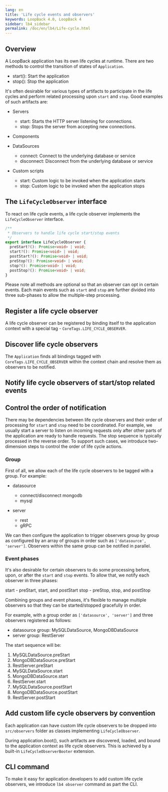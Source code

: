 ```yaml
---
lang: en
title: 'Life cycle events and observers'
keywords: LoopBack 4.0, LoopBack 4
sidebar: lb4_sidebar
permalink: /doc/en/lb4/Life-cycle.html
---
```


## Overview

A LoopBack application has its own life cycles at runtime. There are two methods
to control the transition of states of `Application`.

- start(): Start the application
- stop(): Stop the application

It's often desirable for various types of artifacts to participate in the life
cycles and perform related processing upon `start` and `stop`. Good examples of
such artifacts are:

- Servers

  - start: Starts the HTTP server listening for connections.
  - stop: Stops the server from accepting new connections.

- Components

- DataSources

  - connect: Connect to the underlying database or service
  - disconnect: Disconnect from the underlying database or service

- Custom scripts
  - start: Custom logic to be invoked when the application starts
  - stop: Custom logic to be invoked when the application stops

## The `LifeCycleObserver` interface

To react on life cycle events, a life cycle observer implements the
`LifeCycleObserver` interface.

```ts
/**
 * Observers to handle life cycle start/stop events
 */
export interface LifeCycleObserver {
  preStart?(): Promise<void> | void;
  start?(): Promise<void> | void;
  postStart?(): Promise<void> | void;
  preStop?(): Promise<void> | void;
  stop?(): Promise<void> | void;
  postStop?(): Promise<void> | void;
}
```

Please note all methods are optional so that an observer can opt in certain
events. Each main events such as `start` and `stop` are further divided into
three sub-phases to allow the multiple-step processing.

## Register a life cycle observer

A life cycle observer can be registered by binding itself to the application
context with a special tag - `CoreTags.LIFE_CYCLE_OBSERVER`.

## Discover life cycle observers

The `Application` finds all bindings tagged with `CoreTags.LIFE_CYCLE_OBSERVER`
within the context chain and resolve them as observers to be notified.

## Notify life cycle observers of start/stop related events

## Control the order of notification

There may be dependencies between life cycle observers and their order of
processing for `start` and `stop` need to be coordinated. For example, we
usually start a server to listen on incoming requests only after other parts of
the application are ready to handle requests. The stop sequence is typically
processed in the reverse order. To support such cases, we introduce
two-dimension steps to control the order of life cycle actions.

### Group

First of all, we allow each of the life cycle observers to be tagged with a
group. For example:

- datasource

  - connect/disconnect mongodb
  - mysql

- server
  - rest
  - gRPC

We can then configure the application to trigger observers group by group as
configured by an array of groups in order such as `['datasource', 'server']`.
Observers within the same group can be notified in parallel.

### Event phases

It's also desirable for certain observers to do some processing before, upon, or
after the `start` and `stop` events. To allow that, we notify each observer in
three phases:

start - preStart, start, and postStart stop - preStop, stop, and postStop

Combining groups and event phases, it's flexible to manage multiple observers so
that they can be started/stopped gracefully in order.

For example, with a group order as `['datasource', 'server']` and three
observers registered as follows:

- datasource group: MySQLDataSource, MongoDBDataSource
- server group: RestServer

The start sequence will be:

1. MySQLDataSource.preStart
2. MongoDBDataSource.preStart
3. RestServer.preStart
4. MySQLDataSource.start
5. MongoDBDataSource.start
6. RestServer.start
7. MySQLDataSource.postStart
8. MongoDBDataSource.postStart
9. RestServer.postStart

## Add custom life cycle observers by convention

Each application can have custom life cycle observers to be dropped into
`src/observers` folder as classes implementing `LifeCycleObserver`.

During application.boot(), such artifacts are discovered, loaded, and bound to
the application context as life cycle observers. This is achieved by a built-in
`LifeCycleObserverBooter` extension.

## CLI command

To make it easy for application developers to add custom life cycle observers,
we introduce `lb4 observer` command as part the CLI.

